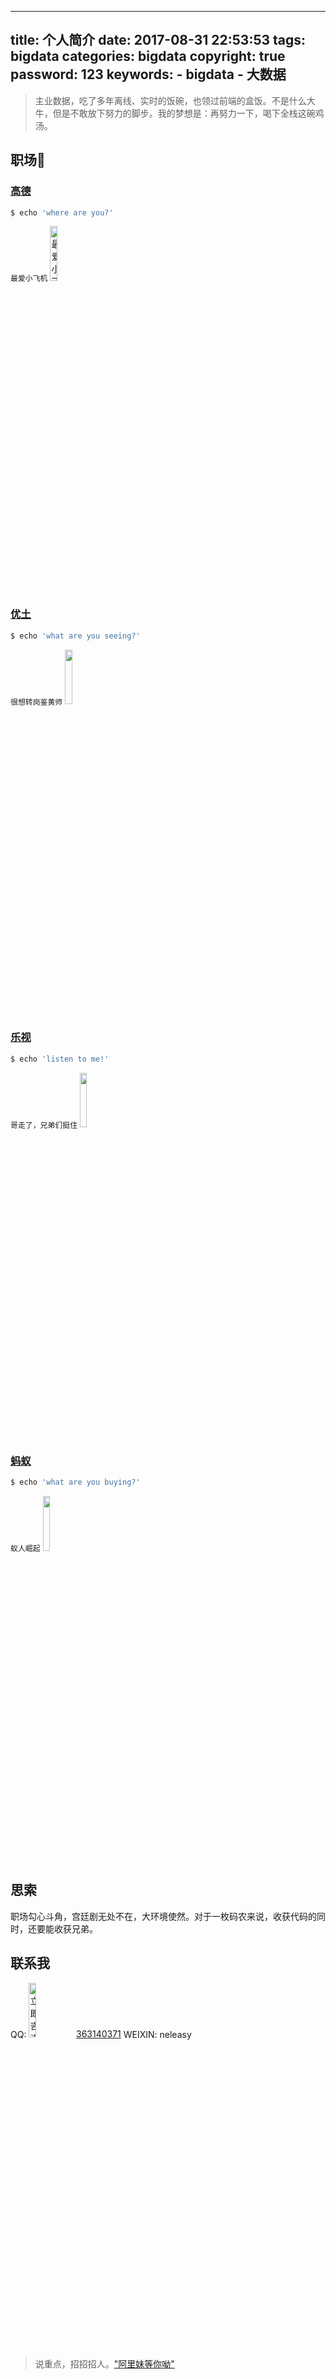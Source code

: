 <style>
img{
    width: 15%;
}
</style>

---
title: 个人简介
date: 2017-08-31 22:53:53
tags: bigdata
categories: bigdata
copyright: true
password: 123
keywords:
        - bigdata
        - 大数据
---


> 主业数据，吃了多年离线、实时的饭碗，也领过前端的盒饭。不是什么大牛，但是不敢放下努力的脚步。我的梦想是：再努力一下，喝下全栈这碗鸡汤。
## 职场👣

### [高德](http://mobile.amap.com/)

``` bash
$ echo 'where are you?'
```

`最爱小飞机` ![最爱小飞机](http://mobile.amap.com/attach/images/logo.png)

### [优土](http://www.youku.com/)

``` bash
$ echo 'what are you seeing?'
```

`很想转岗鉴黄师` ![](http://r1.ykimg.com/05100000585A30CB67BC3D2037022435 )

### [乐视](http://www.le.com/)

``` bash
$ echo 'listen to me!'
```

`哥走了，兄弟们挺住` ![](http://i2.letvimg.com/lc05_img/201601/07/09/25/footer_logo.png)

### [蚂蚁](https://www.alipay.com/)

``` bash
$ echo 'what are you buying?'
```

`蚁人崛起` ![](https://img.alicdn.com/tps/TB17ghmIFXXXXXAXFXXXXXXXXXX.png)

## 思索
职场勾心斗角，宫廷剧无处不在，大环境使然。对于一枚码农来说，收获代码的同时，还要能收获兄弟。

## 联系我
QQ:  <a target="_blank" href="http://wpa.qq.com/msgrd?v=3&uin=&site=qq&menu=yes"><img border="0" src="http://wpa.qq.com/pa?p=2::52" alt="立即咨询" title="立即咨询"/>363140371</a>
WEIXIN: neleasy

> 说重点，招招招人。<a href="mailto:li.qi@alibaba-inc.com" target="_blank" title="阿里妹等你呦">"阿里妹等你呦"</a>

